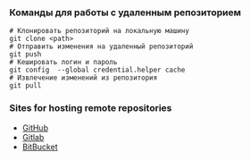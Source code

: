 ### Команды для работы с удаленным репозиторием

```
# Клонировать репозиторий на локальную машину
git clone <path>
# Отправить изменения на удаленный репозиторий
git push
# Кешировать логин и пароль
git config  --global credential.helper cache
# Извлечение изменений из репозитория
git pull
```

### Sites for hosting remote repositories

- [GitHub](https://github.com/)
- [Gitlab](https://about.gitlab.com/)
- [BitBucket](https://bitbucket.org/product)
